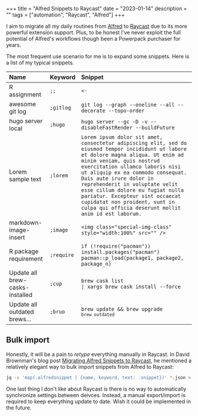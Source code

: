 +++
title = "Alfred Snippets to Raycast"
date = "2023-01-14"
description = ""
tags = ["automation", "Raycast", "Alfred"]
+++

I aim to migrate all my daily routines from [Alfred](https://www.alfredapp.com/) to [Raycast](https://www.raycast.com/) due to its more powerful extension support. Plus, to be honest I've never exploit the full potential of Alfred's workflows though been a Powerpack purchaser for years.

The most frequent use scenario for me is to expand some snippets. Here is a list of my typical snippets.

| Name                            | Keyword    | Snippet                                                                                                                                                                                                                                                                                                                                                                                                                                                                                             |
| :------------------------------ | :--------- | :-------------------------------------------------------------------------------------------------------------------------------------------------------------------------------------------------------------------------------------------------------------------------------------------------------------------------------------------------------------------------------------------------------------------------------------------------------------------------------------------------- |
| R assignment                    | `;;`       | `<-`                                                                                                                                                                                                                                                                                                                                                                                                                                                                                                |
| awesome git log                 | `;gitlog`  | `git log --graph --oneline --all --decorate --topo-order`                                                                                                                                                                                                                                                                                                                                                                                                                                           |
| hugo server local               | `;hugo`    | `hugo server --gc -D -v --disableFastRender --buildFuture`                                                                                                                                                                                                                                                                                                                                                                                                                                          |
| Lorem sample text               | `;lorem`   | `Lorem ipsum dolor sit amet, consectetur adipiscing elit, sed do eiusmod tempor incididunt ut labore et dolore magna aliqua. Ut enim ad minim veniam, quis nostrud exercitation ullamco laboris nisi ut aliquip ex ea commodo consequat. Duis aute irure dolor in reprehenderit in voluptate velit esse cillum dolore eu fugiat nulla pariatur. Excepteur sint occaecat cupidatat non proident, sunt in culpa qui officia deserunt mollit anim id est laborum.`                                     |
| markdown-image-insert           | `;image`   | `<img class="special-img-class" style="width:100%" src="" />`                                                                                                                                                                                                                                                                                                                                                                                                                                       |
| R package requirement           | `;require` | `if (!require("pacman")) install.packages("pacman") pacman::p_load(package1, package2, package_n)`                                                                                                                                                                                                                                                                                                                                                                                                  |
| Update all brew-casks-installed | `;cup`     | `brew cask list                                                                                                                                                                                                                                                                                                                                                                                                                                                 \| xargs brew cask install --force` |
| Update all outdated brews...    | `;bruo`    | <code>brew update && brew upgrade `brew outdated`</code>                                                                                                                                                                                                                                                                                                                                                                                                                                            |

## Bulk import

Honestly, it will be a pain to *retype* everything manually in Raycast. In David Brownman's blog post [Migrating Alfred Snippets to Raycast](https://xavd.id/blog/post/migrating-alfred-snippets-to-raycast/), he mentioned a relatively elegant way to bulk import snippets from Alfred to Raycast:

```bash
jq -s 'map(.alfredsnippet | {name, keyword, text: .snippet})' *.json > ../output.json
```

One last thing I don't like about Raycast is there is no way to automatically synchronize settings between deivces. Instead, a manual export/import is required to keep everything update to date. Wish it could be implemented in the future.
